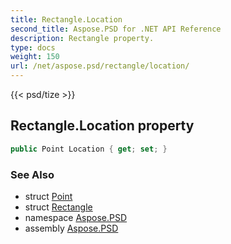 ```yaml
---
title: Rectangle.Location
second_title: Aspose.PSD for .NET API Reference
description: Rectangle property. 
type: docs
weight: 150
url: /net/aspose.psd/rectangle/location/
---
```

{{< psd/tize >}}
## Rectangle.Location property

```csharp
public Point Location { get; set; }
```

### See Also

* struct [Point](../../point/)
* struct [Rectangle](../)
* namespace [Aspose.PSD](../../rectangle/)
* assembly [Aspose.PSD](../../../)


